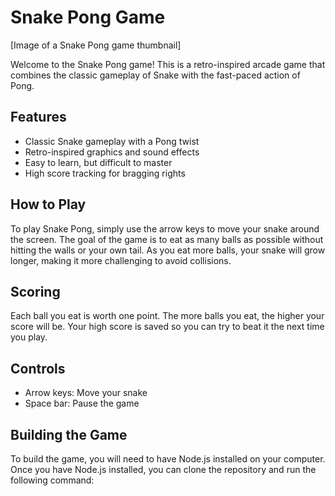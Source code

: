 # Snake Pong Game

[Image of a Snake Pong game thumbnail]

Welcome to the Snake Pong game! This is a retro-inspired arcade game that combines the classic gameplay of Snake with the fast-paced action of Pong.

## Features

* Classic Snake gameplay with a Pong twist
* Retro-inspired graphics and sound effects
* Easy to learn, but difficult to master
* High score tracking for bragging rights

## How to Play

To play Snake Pong, simply use the arrow keys to move your snake around the screen. The goal of the game is to eat as many balls as possible without hitting the walls or your own tail. As you eat more balls, your snake will grow longer, making it more challenging to avoid collisions.

## Scoring

Each ball you eat is worth one point. The more balls you eat, the higher your score will be. Your high score is saved so you can try to beat it the next time you play.

## Controls

* Arrow keys: Move your snake
* Space bar: Pause the game

## Building the Game

To build the game, you will need to have Node.js installed on your computer. Once you have Node.js installed, you can clone the repository and run the following command:


